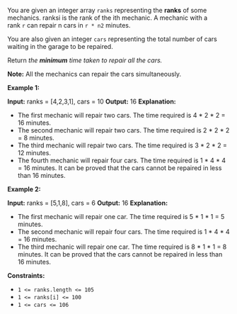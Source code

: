 

You are given an integer array `ranks` representing the **ranks** of some mechanics. ranksi is the rank of the ith mechanic. A mechanic with a rank `r` can repair n cars in `r * n2` minutes.

You are also given an integer `cars` representing the total number of cars waiting in the garage to be repaired.

Return _the **minimum** time taken to repair all the cars._

**Note:** All the mechanics can repair the cars simultaneously.

**Example 1:**

**Input:** ranks = [4,2,3,1], cars = 10
**Output:** 16
**Explanation:** 
- The first mechanic will repair two cars. The time required is 4 * 2 * 2 = 16 minutes.
- The second mechanic will repair two cars. The time required is 2 * 2 * 2 = 8 minutes.
- The third mechanic will repair two cars. The time required is 3 * 2 * 2 = 12 minutes.
- The fourth mechanic will repair four cars. The time required is 1 * 4 * 4 = 16 minutes.
It can be proved that the cars cannot be repaired in less than 16 minutes.​​​​​

**Example 2:**

**Input:** ranks = [5,1,8], cars = 6
**Output:** 16
**Explanation:** 
- The first mechanic will repair one car. The time required is 5 * 1 * 1 = 5 minutes.
- The second mechanic will repair four cars. The time required is 1 * 4 * 4 = 16 minutes.
- The third mechanic will repair one car. The time required is 8 * 1 * 1 = 8 minutes.
It can be proved that the cars cannot be repaired in less than 16 minutes.​​​​​

**Constraints:**

-   `1 <= ranks.length <= 105`
-   `1 <= ranks[i] <= 100`
-   `1 <= cars <= 106`